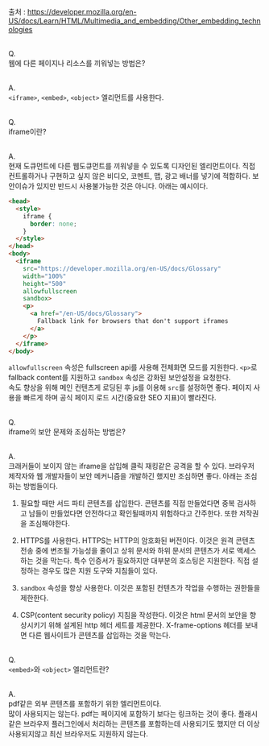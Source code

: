 출처 : https://developer.mozilla.org/en-US/docs/Learn/HTML/Multimedia_and_embedding/Other_embedding_technologies<br/><br/>

Q.<br/>
웹에 다른 페이지나 리소스를 끼워넣는 방법은?<br/><br/>

A.<br/>
`<iframe>`, `<embed>`, `<object>` 엘리먼트를 사용한다.<br/><br/>

Q.<br/>
iframe이란?<br/><br/>

A.<br/>
현재 도큐먼트에 다른 웹도큐먼트를 끼워넣을 수 있도록 디자인된 엘리먼트이다. 직접 컨트롤하거나 구현하고 싶지 않은 비디오, 코멘트, 맵, 광고 배너를 넣기에 적합하다. 보안이슈가 있지만 반드시 사용불가능한 것은 아니다. 아래는 예시이다.<br/>
```html
<head>
  <style>
    iframe {
      border: none;
    }
  </style>
</head>
<body>
  <iframe
    src="https://developer.mozilla.org/en-US/docs/Glossary"
    width="100%"
    height="500"
    allowfullscreen
    sandbox>
    <p>
      <a href="/en-US/docs/Glossary">
        Fallback link for browsers that don't support iframes
      </a>
    </p>
  </iframe>
</body>
```
`allowfullscreen` 속성은 fullscreen api를 사용해 전체화면 모드를 지원한다. `<p>`로 fallback content를 지원하고 `sandbox` 속성은 강화된 보안설정을 요청한다.<br/>
속도 향상을 위해 메인 컨텐츠게 로딩된 후 js를 이용해 `src`를 설정하면 좋다. 페이지 사용을 빠르게 하며 공식 페이지 로드 시간(중요한 SEO 지표)이 빨라진다.<br/><br/>

Q.<br/>
iframe의 보안 문제와 조심하는 방법은?<br/><br/>

A.<br/>
크래커들이 보이지 않는 iframe을 삽입해 클릭 재킹같은 공격을 할 수 있다. 브라우저 제작자와 웹 개발자들이 보안 메커니즘을 개발하긴 했지만 조심하면 좋다. 아래는 조심하는 방법들이다.<br/>

1. 필요할 때만 서드 파티 콘텐츠를 삽입한다. 콘텐츠를 직접 만들었다면 중복 검사하고 남들이 만들었다면 안전하다고 확인될때까지 위험하다고 간주한다. 또한 저작권을 조심해야한다.

2. HTTPS를 사용한다. HTTPS는 HTTP의 암호화된 버전이다. 이것은 원격 콘텐츠 전송 중에 변조될 가능성을 줄이고 상위 문서와 하위 문서의 콘텐츠가 서로 액세스 하는 것을 막는다. 특수 인증서가 필요하지만 대부분의 호스팅은 지원한다. 직접 설정하는 경우도 많은 지원 도구와 지침들이 있다.

3. `sandbox` 속성을 항상 사용한다. 이것은 포함된 컨텐츠가 작업을 수행하는 권한들을 제한한다.

4. CSP(content security policy) 지침을 작성한다. 이것은 html 문서의 보안을 향상시키기 위해 설계된 http 헤더 세트를 제공한다. X-frame-options 헤더를 보내면 다른 웹사이트가 콘텐츠를 삽입하는 것을 막는다.<br/><br/>

Q.<br/>
`<embed>`와 `<object>` 엘리먼트란?<br/><br/>

A.<br/>
pdf같은 외부 콘텐츠를 포함하기 위한 엘리먼트이다.<br/>
많이 사용되지는 않는다. pdf는 페이지에 포함하기 보다는 링크하는 것이 좋다. 플래시같은 브라우저 플러그인에서 처리하는 콘텐츠를 포함하는데 사용되기도 했지만 더 이상 사용되지않고 최신 브라우저도 지원하지 않는다.